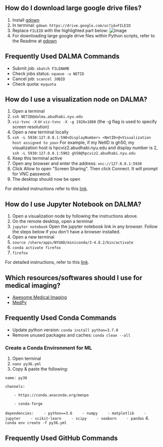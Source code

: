 ## How do I download large google drive files?

1. Install [gdown](https://github.com/wkentaro/gdown)
2. In terminal: `gdown https://drive.google.com/uc?id=FILEID`
3. Replace `FILEID` with the highlighted part below:
![image](https://user-images.githubusercontent.com/40494713/107872546-77f32180-6ec4-11eb-8dff-65bc83450d52.png)
4. For downloading large google drive files within Python scripts, refer to the Readme at [gdown](https://github.com/wkentaro/gdown)

## Frequently Used DALMA Commands

* Submit job: `sbatch FILENAME`
* Check jobs status: `squeue -u NETID`
* Cancel job: `scancel JOBID`
* Check quota: `myquota`

## How do I use a visualization node on DALMA?

1. Open a terminal
2. `ssh NETID@dalma.abudhabi.nyu.edu`
3. `viz-tvnc -X` or `viz-tvnc -X -g 1920x1080` (the -g flag is used to specify screen resolution)
4. Open a new terminal locally
5. `ssh -L 5930:127.0.0.1:590<DisplayNumber> <NetID>@<Visualization host assigned to you>`
For example, if my NetID is gh50, my visualization host is hpcviz2.abudhabi.nyu.edu and display number is 2,
`ssh -L 5930:127.0.0.1:5902 gh50@hpcviz2.abudhabi.nyu.edu`
6. Keep this terminal active
7. Open any browser and enter the address: `vnc://127.0.0.1:5930`
8. Click Allow to open "Screen Sharing". Then click Connect. It will prompt for VNC password.
9. The desktop should now be open

For detailed instructions refer to this [link](https://wikis.nyu.edu/display/ADRC/Visualization+Nodes).

## How do I use Jupyter Notebook on DALMA?

1. Open a visualization node by following the instructions above.
2. On the remote desktop, open a terminal
3. `jupyter notebook`
Open the jupyter notebook link in any browser. Follow the steps below if you don't have a browser installed.
4. Open a new terminal
5. `source /share/apps/NYUAD/miniconda/3-4.8.2/bin/activate`
6. `conda activate firefox`
7. `firefox`

For detailed instructions, refer to this [link](https://wikis.nyu.edu/display/ADRC/Jupyter+Notebook+In+Dalma).

## Which resources/softwares should I use for medical imaging?
* [Awesome Medical Imaging](https://github.com/fepegar/awesome-medical-imaging)
* [MedPy](http://loli.github.io/medpy/)

## Frequently Used Conda Commands
* Update python version: `conda install python=3.7.0`
* Remove unused packages and caches: `conda clean --all`

### Create a Conda Environment for ML
1. Open terminal
2. `nano py36.yml`
3. Copy & paste the following:

`name: py36`

`channels:`

`    - https://conda.anaconda.org/menpo`

`    - conda-forge`

`dependencies:`
`    - python==3.6`
`    - numpy`
`    - matplotlib`
`    - jupyter`
`    - scikit-learn`
`    - scipy`
`    - seaborn`
`    - pandas`
4. `conda env create -f py36.yml`

## Frequently Used GitHub Commands
